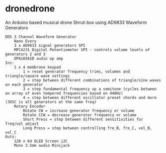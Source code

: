 # dronedrone
An Arduino based musical drone Shruti box using AD9833 Waveform Generators

    DDS 3 Channel Waveform Generator
        Nano Every
        3 x AD9833 signal generators SPI
        MPC4231 Digital Potentiometer SPI - controls volume levels of generators 2 and 3
        OPA1656ID audio op amp
    Ins:
        1 x 4 membrane keypad
            1 = reset generator frequency trims, volumes and triangle/square wave settings
            2 = step between different combinations of triangle/sine waves on each generator
            3 = step fundamental frequency up a semitone (cycles between an array of even tempered frequencies based on 440Hz)
            4 = step between different oscillator preset chords and more (3OSC is all generators at the same freq)
        Rotary Encoder
            Rotate CW = increase generator frequency or volume
            Rotate CCW = decrease generator frequency or volume
            Short Press = step between different sensitivities for freq/vol adjust
            Long Press = step between controlling fre_B, fre_C, vol_B, vol_C
    Outs:
        128 x 64 OLED Screen i2C
        Mono 3.5mm audio Minijack
